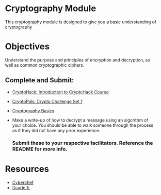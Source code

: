 # Cryptography Module
This cryptography module is designed to give you a basic understanding of cryptography
# Objectives
  Understand the purpose and principles of encryption and decryption, as well as common cryptographic ciphers.

## Complete and Submit:

+ [CryptoHack: Introduction to CryptoHack Course](https://cryptohack.org/courses/intro/xor0/)
+ [CryptoPals: Crypto Challenge Set 1](https://cryptopals.com/sets/1)
+ [Cryptography Basics](https://tryhackme.com/room/cryptographybasics)
+ Make a write-up of how to decrypt a message using an algorithm of your choice. You should be able to walk someone through the process as if they did not have any prior experience.

  ### Submit these to your respective facilitators. Reference the README for more info. 

# Resources
+ [Cyberchef](https://gchq.github.io/CyberChef/)
+ [Dcode.fr](https://www.dcode.fr/en)
